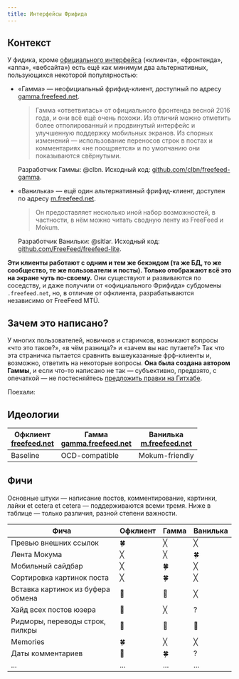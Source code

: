 ```yaml
---
title: Интерфейсы Фрифида
---
```


## Контекст

У фидика, кроме [официального интерфейса](https://freefeed.net/) («клиента», «фронтенда», «аппа», «вебсайта»)
есть ещё как минимум два альтернативных, пользующихся некоторой популярностью:

- «Гамма» — неофициальный фрифид-клиент, доступный по адресу [gamma.freefeed.net](https://gamma.freefeed.net/).

  > Гамма «ответвилась» от официального фронтенда весной 2016 года, и они всё ещё очень похожи. Из отличий можно
  > отметить более отполированный и продвинутый интерфейс и улучшенную поддержку мобильных экранов. Из спорных
  > изменений — использование переносов строк в постах и комментариях «не поощряется» и по умолчанию они показываются
  > свёрнутыми.

  Разработчик Гаммы: @clbn. Исходный код: [github.com/clbn/freefeed-gamma](https://github.com/clbn/freefeed-gamma).

- «Ванилька» — ещё один альтернативный фрифид-клиент, доступен по адресу [m.freefeed.net](https://m.freefeed.net/).

  > Он предоставляет несколько иной набор возможностей, в частности, в нём можно читать сводную ленту из FreeFeed
  > и Mokum.

  Разработчик Ванильки: @sitlar. Исходный код: [github.com/FreeFeed/freefeed-lite](https://github.com/FreeFeed/freefeed-lite).

**Эти клиенты работают с одним и тем же бекэндом (та же БД, то же сообщество, те же пользователи и посты). Только
отображают всё это на экране чуть по-своему.** Они существуют и развиваются по соседству, и даже получили от
«официального Фрифида» субдомены `.freefeed.net`, но, в отличие от офклиента, разрабатываются независимо от FreeFeed MTÜ.

## Зачем это написано?

У многих пользователей, новичков и старичков, возникают вопросы «что это такое?», «в чём разница?» и «зачем вы нас
путаете?» Так что эта страничка пытается сравнить вышеуказанные фрф-клиенты и, возможно, ответить на некоторые
вопросы. **Она была создана автором Гаммы**, и если что-то написано не так — субъективно, предвзято, с опечаткой —
не постесняйтесь [предложить правки на Гитхабе](https://github.com/clbn/freefeed-variety/edit/master/index.md).

Поехали:

## Идеологии

Офклиент <br> [freefeed.net](https://freefeed.net/) | Гамма <br> [gamma.freefeed.net](https://gamma.freefeed.net/) | Ванилька <br> [m.freefeed.net](https://m.freefeed.net/)
---------|---------|---------
Baseline | OCD-compatible | Mokum-friendly

## Фичи

Основные штуки — написание постов, комментирование, картинки, лайки et cetera et cetera — поддерживаются всеми тремя.
Ниже в таблице — только различия, разной степени важности.

Фича | Офклиент | Гамма | Ванилька
-----|----------|-------|---------
Превью внешних ссылок | 🍀 | ╳ | ╳
Лента Мокума | ╳ | ╳ | 🍀
Мобильный сайдбар | ╳ | 🍀 | ╳
Сортировка картинок поста | ╳ | 🍀 | ╳
Вставка картинок из буфера обмена | 🌱 | 🌱 | ╳
Хайд всех постов юзера | 🌱 | ╳ | ?
Ридморы, переводы строк, пилкры | 🙈 | 🙉 | 🙊
Memories | 🍀 | ╳ | ╳
Даты комментариев | 🌱 | 🍀 | ?
... | ... | ... | ...
